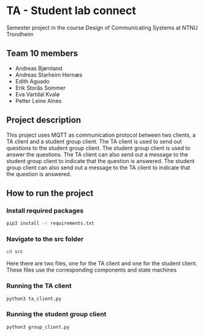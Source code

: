 # TA - Student lab connect
Semester project in the course Design of Communicating Systems at NTNU Trondheim

## Team 10 members
- Andreas Bjørnland
- Andreas Starheim Hernæs
- Edith Aguado
- Erik Storås Sommer
- Eva Vartdal Kvalø
- Petter Leine Alnes

## Project description
This project uses MQTT as communication protocol between two clients, a TA client and a student group client. The TA client is used to send out questions to the student group client. The student group client is used to answer the questions. The TA client can also send out a message to the student group client to indicate that the question is answered. The student group client can also send out a message to the TA client to indicate that the question is answered. 

## How to run the project
### Install required packages
```bash
pip3 install -r requirements.txt
```


### Navigate to the src folder
```bash
cd src
```

Here there are two files, one for the TA client and one for the student client.
These files use the corresponding components and state machines

### Running the TA client
```bash
python3 ta_client.py
```

### Running the student group client
```bash
python3 group_client.py
```
